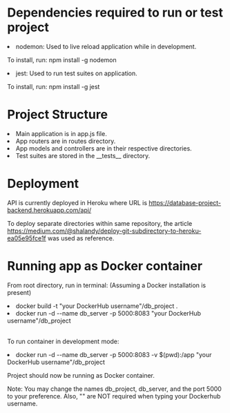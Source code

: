 # Dependencies required to run or test project
<li>nodemon: Used to live reload application while in development.</li>
<p>To install, run: npm install -g nodemon</p>
<li>jest: Used to run test suites on application.</li>
<p>To install, run: npm install -g jest</p>

# Project Structure
<li>Main application is in app.js file.</li>
<li>App routers are in routes directory.</li>
<li>App models and controllers are in their respective directories.</li>
<li>Test suites are stored in the __tests__ directory.</li>

# Deployment
<p>API is currently deployed in Heroku where URL is <a href="https://database-project-backend.herokuapp.com/api/">https://database-project-backend.herokuapp.com/api/</a></p>

<p>To deploy separate directories within same repository, the article <a href="https://medium.com/@shalandy/deploy-git-subdirectory-to-heroku-ea05e95fce1f">https://medium.com/@shalandy/deploy-git-subdirectory-to-heroku-ea05e95fce1f</a> was used as reference.</p>

# Running app as Docker container
<span>From root directory, run in terminal: (Assuming a Docker installation is present)</span>

<li>docker build -t "your DockerHub username"/db_project .</li>
<li>docker run -d --name db_server -p 5000:8083 "your DockerHub username"/db_project</li><br>
<p>To run container in development mode:</p>
<li>docker run -d --name db_server -p 5000:8083 -v $(pwd):/app "your DockerHub username"/db_project</li>

<p>Project should now be running as Docker container.</p>
<p>Note: You may change the names db_project, db_server, and the port 5000 to your preference. Also, "" are NOT required when typing your Dockerhub username.</p>
